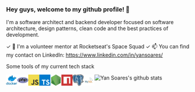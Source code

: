 ### Hey guys, welcome to my github profile! 👋

I'm a software architect and backend developer focused on software architecture, design patterns, clean code and the best practices of development.

✓ 🔭 I'm a volunteer mentor at Rocketseat's Space Squad
✓ 📫 You can find my contact on LinkedIn: https://www.linkedin.com/in/yansoares/

Some tools of my current tech stack

<p>
  <a target="_blank" rel="noopener noreferrer" href="https://raw.githubusercontent.com/github/explore/80688e429a7d4ef2fca1e82350fe8e3517d3494d/topics/docker/docker.png"><img alt="Docker" src="https://raw.githubusercontent.com/github/explore/80688e429a7d4ef2fca1e82350fe8e3517d3494d/topics/docker/docker.png" style="max-width:100%;" width="30px" align="left"></a>
  <a target="_blank" rel="noopener noreferrer" href="https://raw.githubusercontent.com/github/explore/80688e429a7d4ef2fca1e82350fe8e3517d3494d/topics/php/php.png"><img alt="PHP" src="https://raw.githubusercontent.com/github/explore/80688e429a7d4ef2fca1e82350fe8e3517d3494d/topics/php/php.png" style="max-width:100%;" width="30px" align="left"></a>
  <a target="_blank" rel="noopener noreferrer" href="https://raw.githubusercontent.com/github/explore/80688e429a7d4ef2fca1e82350fe8e3517d3494d/topics/javascript/javascript.png"><img alt="JavaScript" src="https://raw.githubusercontent.com/github/explore/80688e429a7d4ef2fca1e82350fe8e3517d3494d/topics/javascript/javascript.png" style="max-width:100%;" width="30px" align="left"></a>
  <a target="_blank" rel="noopener noreferrer" href="https://raw.githubusercontent.com/github/explore/80688e429a7d4ef2fca1e82350fe8e3517d3494d/topics/typescript/typescript.png"><img alt="TypeScript" src="https://raw.githubusercontent.com/github/explore/80688e429a7d4ef2fca1e82350fe8e3517d3494d/topics/typescript/typescript.png" style="max-width:100%;" width="30px" align="left"></a>
  <a target="_blank" rel="noopener noreferrer" href="https://raw.githubusercontent.com/github/explore/80688e429a7d4ef2fca1e82350fe8e3517d3494d/topics/nodejs/nodejs.png"><img alt="NodeJS" src="https://raw.githubusercontent.com/github/explore/80688e429a7d4ef2fca1e82350fe8e3517d3494d/topics/nodejs/nodejs.png" style="max-width:100%;" width="30px" align="left"></a>
  <a target="_blank" rel="noopener noreferrer" href="https://raw.githubusercontent.com/github/explore/80688e429a7d4ef2fca1e82350fe8e3517d3494d/topics/npm/npm.png"><img alt="NPM" src="https://raw.githubusercontent.com/github/explore/80688e429a7d4ef2fca1e82350fe8e3517d3494d/topics/npm/npm.png" style="max-width:100%;" width="30px" align="left"></a>
    <a target="_blank" rel="noopener noreferrer" href="https://raw.githubusercontent.com/github/explore/80688e429a7d4ef2fca1e82350fe8e3517d3494d/topics/postgresql/postgresql.png"><img alt="PostgreSQL" src="https://raw.githubusercontent.com/github/explore/80688e429a7d4ef2fca1e82350fe8e3517d3494d/topics/postgresql/postgresql.png" style="max-width:100%;" width="30px" align="left"></a>
  <a target="_blank" rel="noopener noreferrer" href="https://raw.githubusercontent.com/github/explore/80688e429a7d4ef2fca1e82350fe8e3517d3494d/topics/mysql/mysql.png"><img alt="MySQL" src="https://raw.githubusercontent.com/github/explore/80688e429a7d4ef2fca1e82350fe8e3517d3494d/topics/mysql/mysql.png" style="max-width:100%;" width="30px" align="left"></a>
</p>

![Yan Soares's github stats](https://github-readme-stats.vercel.app/api?username=yants95&show_icons=true&theme=dracula)
